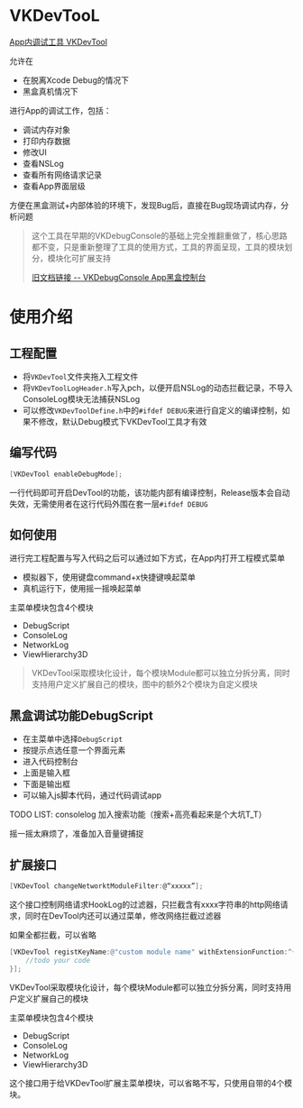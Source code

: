 # VKDevTooL

[App内调试工具 VKDevTool](https://github.com/Awhisper/VKDevTool)

允许在

- 在脱离Xcode Debug的情况下
- 黑盒真机情况下

进行App的调试工作，包括：

- 调试内存对象
- 打印内存数据
- 修改UI
- 查看NSLog
- 查看所有网络请求记录
- 查看App界面层级

方便在黑盒测试+内部体验的环境下，发现Bug后，直接在Bug现场调试内存，分析问题


>这个工具在早期的VKDebugConsole的基础上完全推翻重做了，核心思路都不变，只是重新整理了工具的使用方式，工具的界面呈现，工具的模块划分，模块化可扩展支持
>
>[旧文档链接 -- VKDebugConsole App黑盒控制台](http://awhisper.github.io/2016/05/22/VKDebugConsole-App%E9%BB%91%E7%9B%92%E6%8E%A7%E5%88%B6%E5%8F%B0/)

# 使用介绍
<!--more-->

## 工程配置

- 将`VKDevTool`文件夹拖入工程文件
- 将`VKDevToolLogHeader.h`写入pch，以便开启NSLog的动态拦截记录，不导入ConsoleLog模块无法捕获NSLog
- 可以修改`VKDevToolDefine.h`中的`#ifdef DEBUG`来进行自定义的编译控制，如果不修改，默认Debug模式下VKDevTool工具才有效

## 编写代码

```objectivec
[VKDevTool enableDebugMode];
```

一行代码即可开启DevTool的功能，该功能内部有编译控制，Release版本会自动失效，无需使用者在这行代码外围在套一层`#ifdef DEBUG`


## 如何使用

进行完工程配置与写入代码之后可以通过如下方式，在App内打开工程模式菜单

- 模拟器下，使用键盘command+x快捷键唤起菜单
- 真机运行下，使用摇一摇唤起菜单


主菜单模块包含4个模块
- DebugScript
- ConsoleLog
- NetworkLog
- ViewHierarchy3D

>VKDevTool采取模块化设计，每个模块Module都可以独立分拆分离，同时支持用户定义扩展自己的模块，图中的额外2个模块为自定义模块


## 黑盒调试功能DebugScript

- 在主菜单中选择`DebugScript`
- 按提示点选任意一个界面元素
- 进入代码控制台
- 上面是输入框
- 下面是输出框
- 可以输入js脚本代码，通过代码调试app




TODO LIST:
consolelog 加入搜索功能（搜索+高亮看起来是个大坑T_T）

摇一摇太麻烦了，准备加入音量键捕捉

## 扩展接口

```objectivec
[VKDevTool changeNetworktModuleFilter:@“xxxxx”];
```
这个接口控制网络请求HookLog的过滤器，只拦截含有xxxx字符串的http网络请求，同时在DevTool内还可以通过菜单，修改网络拦截过滤器

如果全都拦截，可以省略


```objectivec
[VKDevTool registKeyName:@"custom module name" withExtensionFunction:^{
    //todo your code
}];
```
VKDevTool采取模块化设计，每个模块Module都可以独立分拆分离，同时支持用户定义扩展自己的模块

主菜单模块包含4个模块

- DebugScript
- ConsoleLog
- NetworkLog
- ViewHierarchy3D

这个接口用于给VKDevTool扩展主菜单模块，可以省略不写，只使用自带的4个模块。
